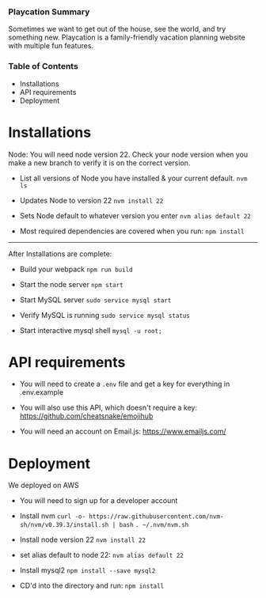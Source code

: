 ### Playcation Summary

Sometimes we want to get out of the house, see the world, and try something new.
Playcation is a family-friendly vacation planning website
with multiple fun features.

### Table of Contents

- Installations
- API requirements
- Deployment


# Installations

Node:
You will need node version 22.
Check your node version when you make a new branch to verify it is on the correct version.

- List all versions of Node you have installed & your current default.
  `nvm ls`

- Updates Node to version 22
  `nvm install 22`

- Sets Node default to whatever version you enter
  `nvm alias default 22`

- Most required dependencies are covered when you run:
`npm install`

---

After Installations are complete:

- Build your webpack
  `npm run build`

- Start the node server
  `npm start`

- Start MySQL server
  `sudo service mysql start`

- Verify MySQL is running
  `sudo service mysql status`

- Start interactive mysql shell
  `mysql -u root;`

# API requirements

- You will need to create a `.env` file and get a key for everything in .env.example

- You will also use this API, which doesn't require a key:
  https://github.com/cheatsnake/emojihub

- You will need an account on Email.js: https://www.emailjs.com/


# Deployment

We deployed on AWS

- You will need to sign up for a developer account

- Install nvm
  `curl -o- https://raw.githubusercontent.com/nvm-sh/nvm/v0.39.3/install.sh | bash`
  `. ~/.nvm/nvm.sh`

- Install node version 22
  `nvm install 22`
- set alias default to node 22:
  `nvm alias default 22`

- Install mysql2
  `npm install --save mysql2`

- CD'd into the directory and run:
  `npm install`
